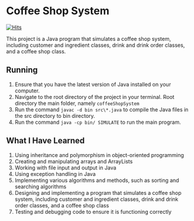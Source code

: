 # Coffee Shop System

[![Hits](https://hits.sh/github.com/vmsaif/coffeeShopSystem.svg?label=Visits&color=100b75)](https://hits.sh/github.com/vmsaif/coffeeShopSystem/)

This project is a Java program that simulates a coffee shop system, including customer and ingredient classes, drink and drink order classes, and a coffee shop class.

## Running
1. Ensure that you have the latest version of Java installed on your computer.
2. Navigate to the root directory of the project in your terminal. Root directory the main folder, namely `coffeeShopSystem`
3. Run the command `javac -d bin src\*.java` to compile the Java files in the src directory to bin directory.
4. Run the command `java -cp bin/ SIMULATE` to run the main program.

## What I Have Learned

1. Using inheritance and polymorphism in object-oriented programming
2. Creating and manipulating arrays and ArrayLists
3. Working with file input and output in Java
4. Using exception handling in Java
5. Implementing various algorithms and methods, such as sorting and searching algorithms
6. Designing and implementing a program that simulates a coffee shop system, including customer and ingredient classes, drink and drink order classes, and a coffee shop class
7. Testing and debugging code to ensure it is functioning correctly


